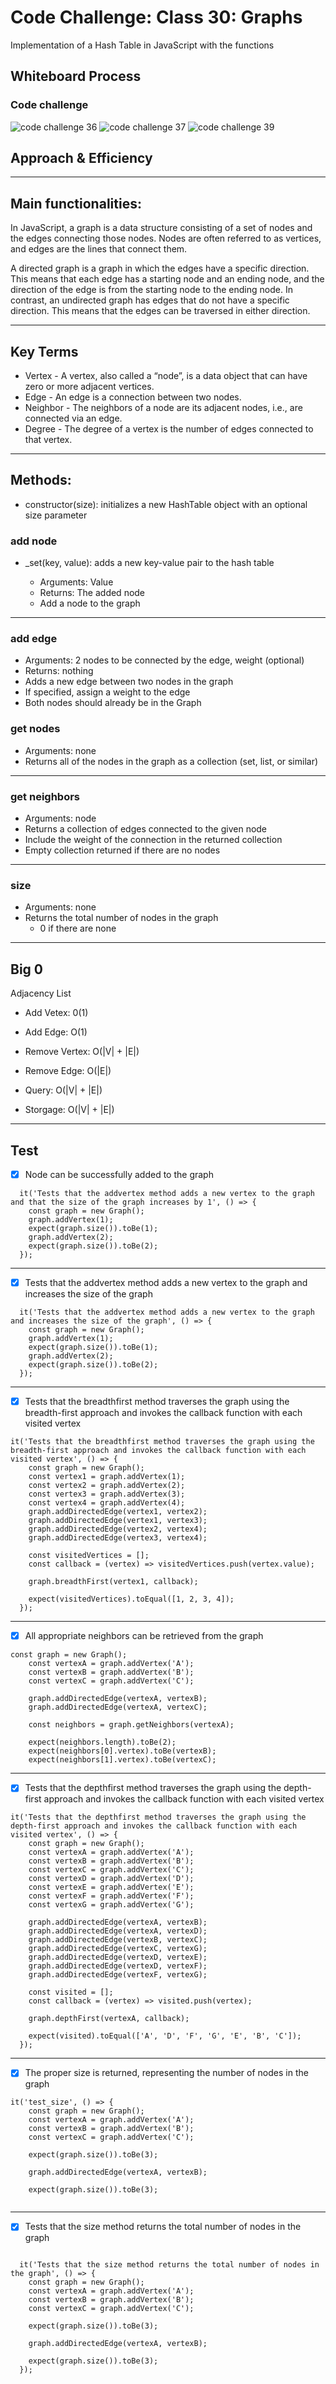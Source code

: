# Code Challenge: Class 30: Graphs

<!-- Short summary or background information -->
Implementation of a Hash Table in JavaScript with the functions

## Whiteboard Process

### Code challenge

![code challenge 36](./img/challenge36.png)
![code challenge 37](./img/challenge37.png)
![code challenge 39](./img/challenge39.png)

## Approach & Efficiency

___

## Main functionalities:

In JavaScript, a graph is a data structure consisting of a set of nodes and the edges connecting those nodes. Nodes are often referred to as vertices, and edges are the lines that connect them.

A directed graph is a graph in which the edges have a specific direction. This means that each edge has a starting node and an ending node, and the direction of the edge is from the starting node to the ending node. In contrast, an undirected graph has edges that do not have a specific direction. This means that the edges can be traversed in either direction.

___

## Key Terms

- Vertex - A vertex, also called a “node”, is a data object that can have zero or more adjacent vertices.
- Edge - An edge is a connection between two nodes.
- Neighbor - The neighbors of a node are its adjacent nodes, i.e., are connected via an edge.
- Degree - The degree of a vertex is the number of edges connected to that vertex.

___

## Methods:

- constructor(size): initializes a new HashTable object with an optional size parameter

### add node


- _set(key, value): adds a new key-value pair to the hash table

  - Arguments: Value
  - Returns: The added node
  - Add a node to the graph

___

### add edge

- Arguments: 2 nodes to be connected by the edge, weight (optional)
- Returns: nothing
- Adds a new edge between two nodes in the graph
- If specified, assign a weight to the edge
- Both nodes should already be in the Graph

### get nodes

- Arguments: none
- Returns all of the nodes in the graph as a collection (set, list, or similar)

___

### get neighbors

- Arguments: node
- Returns a collection of edges connected to the given node
- Include the weight of the connection in the returned collection
- Empty collection returned if there are no nodes

___

### size

- Arguments: none
- Returns the total number of nodes in the graph
  - 0 if there are none

___

## Big 0

Adjacency List

- Add Vetex: 0(1)

- Add Edge: O(1)

- Remove Vertex: O(|V| + |E|)

- Remove Edge: O(|E|)

- Query: O(|V| + |E|)

- Storgage: O(|V| + |E|)

___

## Test

- [X] Node can be successfully added to the graph

``` JS
  it('Tests that the addvertex method adds a new vertex to the graph and that the size of the graph increases by 1', () => {
    const graph = new Graph();
    graph.addVertex(1);
    expect(graph.size()).toBe(1);
    graph.addVertex(2);
    expect(graph.size()).toBe(2);
  });

  ```

___

- [x] Tests that the addvertex method adds a new vertex to the graph and increases the size of the graph

``` JS
  it('Tests that the addvertex method adds a new vertex to the graph and increases the size of the graph', () => {
    const graph = new Graph();
    graph.addVertex(1);
    expect(graph.size()).toBe(1);
    graph.addVertex(2);
    expect(graph.size()).toBe(2);
  });

```

___

- [x] Tests that the breadthfirst method traverses the graph using the breadth-first approach and invokes the callback function with each visited vertex

``` JS
it('Tests that the breadthfirst method traverses the graph using the breadth-first approach and invokes the callback function with each visited vertex', () => {
    const graph = new Graph();
    const vertex1 = graph.addVertex(1);
    const vertex2 = graph.addVertex(2);
    const vertex3 = graph.addVertex(3);
    const vertex4 = graph.addVertex(4);
    graph.addDirectedEdge(vertex1, vertex2);
    graph.addDirectedEdge(vertex1, vertex3);
    graph.addDirectedEdge(vertex2, vertex4);
    graph.addDirectedEdge(vertex3, vertex4);

    const visitedVertices = [];
    const callback = (vertex) => visitedVertices.push(vertex.value);

    graph.breadthFirst(vertex1, callback);

    expect(visitedVertices).toEqual([1, 2, 3, 4]);
  });

```

___

- [x] All appropriate neighbors can be retrieved from the graph

``` JS
const graph = new Graph();
    const vertexA = graph.addVertex('A');
    const vertexB = graph.addVertex('B');
    const vertexC = graph.addVertex('C');

    graph.addDirectedEdge(vertexA, vertexB);
    graph.addDirectedEdge(vertexA, vertexC);

    const neighbors = graph.getNeighbors(vertexA);

    expect(neighbors.length).toBe(2);
    expect(neighbors[0].vertex).toBe(vertexB);
    expect(neighbors[1].vertex).toBe(vertexC);

```

___

- [x] Tests that the depthfirst method traverses the graph using the depth-first approach and invokes the callback function with each visited vertex

``` JS
it('Tests that the depthfirst method traverses the graph using the depth-first approach and invokes the callback function with each visited vertex', () => {
    const graph = new Graph();
    const vertexA = graph.addVertex('A');
    const vertexB = graph.addVertex('B');
    const vertexC = graph.addVertex('C');
    const vertexD = graph.addVertex('D');
    const vertexE = graph.addVertex('E');
    const vertexF = graph.addVertex('F');
    const vertexG = graph.addVertex('G');

    graph.addDirectedEdge(vertexA, vertexB);
    graph.addDirectedEdge(vertexA, vertexD);
    graph.addDirectedEdge(vertexB, vertexC);
    graph.addDirectedEdge(vertexC, vertexG);
    graph.addDirectedEdge(vertexD, vertexE);
    graph.addDirectedEdge(vertexD, vertexF);
    graph.addDirectedEdge(vertexF, vertexG);

    const visited = [];
    const callback = (vertex) => visited.push(vertex);

    graph.depthFirst(vertexA, callback);

    expect(visited).toEqual(['A', 'D', 'F', 'G', 'E', 'B', 'C']);
  });

```

___

- [x] The proper size is returned, representing the number of nodes in the graph

``` JS
it('test_size', () => {
    const graph = new Graph();
    const vertexA = graph.addVertex('A');
    const vertexB = graph.addVertex('B');
    const vertexC = graph.addVertex('C');

    expect(graph.size()).toBe(3);

    graph.addDirectedEdge(vertexA, vertexB);

    expect(graph.size()).toBe(3);


```

___

- [x] Tests that the size method returns the total number of nodes in the graph

``` JS

  it('Tests that the size method returns the total number of nodes in the graph', () => {
    const graph = new Graph();
    const vertexA = graph.addVertex('A');
    const vertexB = graph.addVertex('B');
    const vertexC = graph.addVertex('C');

    expect(graph.size()).toBe(3);

    graph.addDirectedEdge(vertexA, vertexB);

    expect(graph.size()).toBe(3);
  });
```
